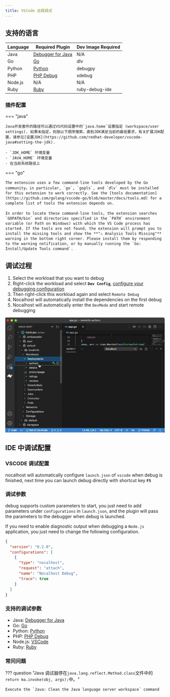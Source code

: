 ```yaml
---
title: VSCode 远程调试
---
```


## 支持的语言

| Language | Required Plugin                                                                                    | Dev Image Required |
| -------- | -------------------------------------------------------------------------------------------------- | ------------------ |
| Java     | [Debugger for Java](https://marketplace.visualstudio.com/items?itemName=vscjava.vscode-java-debug) | N/A                |
| Go       | [Go](https://marketplace.visualstudio.com/items?itemName=golang.Go)                                | dlv                |
| Python   | [Python](https://marketplace.visualstudio.com/items?itemName=ms-python.python)                     | debugpy            |
| PHP      | [PHP Debug](https://marketplace.visualstudio.com/items?itemName=felixfbecker.php-debug)            | xdebug             |
| Node.js  | N/A                                                                                                | N/A                |
| Ruby     | [Ruby](https://marketplace.visualstudio.com/items?itemName=rebornix.Ruby)                          | ruby-debug-ide     |

### 插件配置

=== "java"

    Java开发套件的路径可以通过VS代码设置中的`java.home`设置指定 (workspace/user settings). 如果未指定，则按以下顺序搜索，直到JDK满足当前的最低要求，有关扩展JDK配置，请参见[设置JDK](https://github.com/redhat-developer/vscode-java#setting-the-jdk).

    - `JDK_HOME` 环境变量
    - `JAVA_HOME` 环境变量
    - 在当前系统路径上

=== "go"

    The extension uses a few command-line tools developed by the Go community。in particular, `go`, `gopls`, and `dlv` must be installed for this extension to work correctly. See the [tools documentation](https://github.com/golang/vscode-go/blob/master/docs/tools.md) for a complete list of tools the extension depends on.

    In order to locate these command-line tools, the extension searches `GOPATH/bin` and directories specified in the `PATH` environment variable (or Path on Windows) with which the VS Code process has started. If the tools are not found, the extension will prompt you to install the missing tools and show the **"⚠️ Analysis Tools Missing"** warning in the bottom right corner. Please install them by responding to the warning notification, or by manually running the `Go: Install/Update Tools command`.

## 调试过程

1. Select the workload that you want to debug
2. Right-click the workload and select **`Dev Config`**, [configure your debugging configuration](#Configuration)
3. Then right-click this workload again and select `Remote Debug`
4. Nocalhost will automatically install the dependencies on the first debug
5. Nocalhost will automatically enter the `DevMode` and start remote debugging

![](../../img/debug/vscode-debug.gif)

## IDE 中调试配置

### VSCODE 调试配置

nocalhost will automatically configure `launch.json` of `vscode` when debug is finished, next time you can launch debug directly with shortcut key **`F5`**

### 调试参数

debug supports custom parameters to start, you just need to add parameters under `configurations` in `launch.json`, and the plugin will pass the parameters to the debugger when debug is launched.

If you need to enable diagnostic output when debugging a `Node.js` application, you just need to change the following configuration.

```json title="launch.json"
{
  "version": "0.2.0",
  "configurations": [
    {
      "type": "nocalhost",
      "request": "attach",
      "name": "Nocalhost Debug",
      "trace": true
    }
  ]
}
```

### 支持的调试参数

- Java: [Debugger for Java](https://code.visualstudio.com/docs/java/java-debugging#_attach)
- Go: [Go](https://github.com/golang/vscode-go/blob/master/docs/debugging.md#attach)
- Python: [Python](https://code.visualstudio.com/docs/python/debugging#_set-configuration-options)
- PHP: [PHP Debug](https://github.com/xdebug/vscode-php-debug#supported-launchjson-settings)
- Node.js: [VSCode](https://code.visualstudio.com/docs/nodejs/nodejs-debugging#_remote-debugging)
- Ruby: [Ruby](https://github.com/rubyide/vscode-ruby/wiki/3.-Attaching-to-a-debugger)

### 常问问题

??? question "Java 调试器停在`java.lang.reflect.Method.class`文件中的`return ma.invoke(obj, args);`中。"

    Execute the `Java: Clean the Java language server workspace` command
